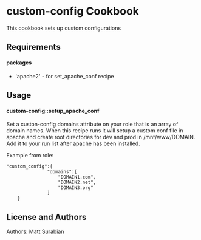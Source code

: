 custom-config Cookbook
======================
This cookbook sets up custom configurations

Requirements
------------
#### packages
- 'apache2' - for set_apache_conf recipe


Usage
-----
#### custom-config::setup_apache_conf
Set a custon-config domains attribute on your role that is an array of domain names.
When this recipe runs it will setup a custom conf file in apache and create root
directories for dev and prod in /mnt/www/DOMAIN.  Add it to your run list after apache
has been installed.

Example from role:
````
"custom_config":{
               "domains":[
                   "DOMAIN1.com",
                   "DOMAIN2.net",
                   "DOMAIN3.org"
               ]
    }
````

License and Authors
-------------------
Authors: Matt Surabian
